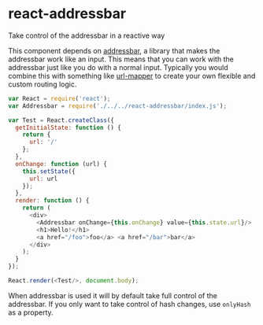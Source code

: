 # react-addressbar
Take control of the addressbar in a reactive way

This component depends on [addressbar](https://github.com/christianalfoni/addressbar), a library that makes the addressbar work like an input. This means that you can work with the addressbar just like you do with a normal input. Typically you would combine this with something like [url-mapper](https://github.com/christianalfoni/url-mapper) to create your own flexible and custom routing logic.

```js
var React = require('react');
var Addressbar = require('./../../react-addressbar/index.js');

var Test = React.createClass({
  getInitialState: function () {
    return {
      url: '/'
    };
  },
  onChange: function (url) {
    this.setState({
      url: url
    });
  },
  render: function () {
    return (
      <div>
        <Addressbar onChange={this.onChange} value={this.state.url}/>
        <h1>Hello!</h1>
        <a href="/foo">foo</a> <a href="/bar">bar</a>
      </div>
    );
  }
});

React.render(<Test/>, document.body);
```

When addressbar is used it will by default take full control of the addressbar. If you only want to take control of hash changes, use `onlyHash` as a property.
